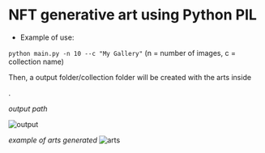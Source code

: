 # NFT generative art using Python PIL
 
 - Example of use:            


```python main.py -n 10 --c "My Gallery"```
(n = number of images, c = collection name)

Then, a output folder/collection folder will be created with the arts inside

.




_output path_


 ![output](images/output.png)
 
 
 _example of arts generated_ 
 ![arts](images/MyGallery.png)

